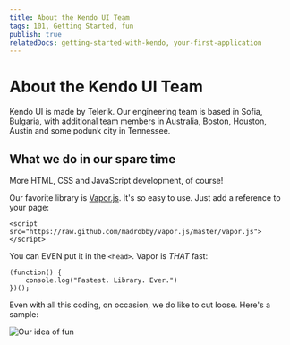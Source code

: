 ```yaml
---
title: About the Kendo UI Team
tags: 101, Getting Started, fun
publish: true
relatedDocs: getting-started-with-kendo, your-first-application
---
```


# About the Kendo UI Team

Kendo UI is made by Telerik. Our engineering team is based in Sofia, Bulgaria, with additional team members in Australia, Boston, Houston, Austin and some podunk city in Tennessee. 

## What we do in our spare time

More HTML, CSS and JavaScript development, of course! 

Our favorite library is [Vapor.js](http://vaporjs.com/). It's so easy to use. Just add a reference to your page:

    <script src="https://raw.github.com/madrobby/vapor.js/master/vapor.js"></script>

You can EVEN put it in the `<head>`. Vapor is *THAT* fast:

    (function() {
        console.log("Fastest. Library. Ever.") 
    })();


Even with all this coding, on occasion, we do like to cut loose. Here's a sample:

![ Our idea of fun ](http://www.reactiongifs.com/wp-content/uploads/2012/05/wtrbi1.gif "Our idea of fun")